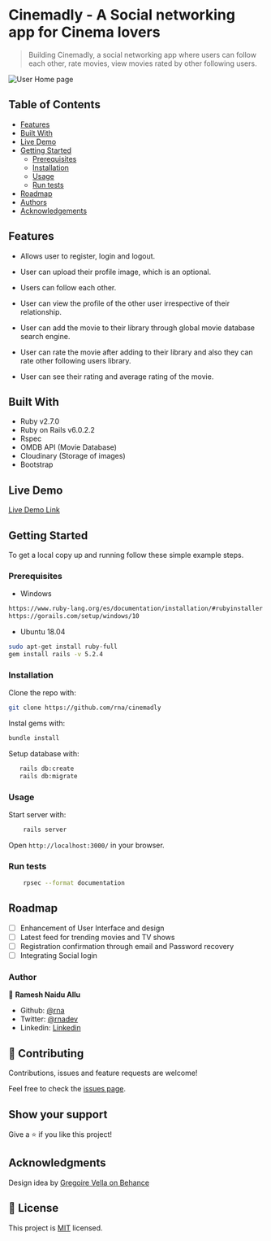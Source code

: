 
# Cinemadly - A Social networking app for Cinema lovers

> Building Cinemadly, a social networking app where users can follow each other, rate movies, view movies rated by other following users.

![User Home page](https://i.imgur.com/uhhByiS.png)

## Table of Contents

- [Features](#features)
- [Built With](#built-with)
- [Live Demo](#live-demo)
- [Getting Started](#getting-started)
  - [Prerequisites](#prerequisites)
  - [Installation](#installation)
  - [Usage](#usage)
  - [Run tests](#run-tests)
- [Roadmap](#roadmap)
- [Authors](#authors)
- [Acknowledgements](#acknowledgements)

## Features

- Allows user to register, login and logout.

- User can upload their profile image, which is an optional.

- Users can follow each other.

- User can view the profile of the other user irrespective of their relationship.

- User can add the movie to their library through global movie database search engine.

- User can rate the movie after adding to their library and also they can rate other following users library.

- User can see their rating and average rating of the movie.

## Built With

- Ruby v2.7.0
- Ruby on Rails v6.0.2.2
- Rspec
- OMDB API (Movie Database)
- Cloudinary (Storage of images)
- Bootstrap

## Live Demo

[Live Demo Link](https://cinemadly.herokuapp.com/)

## Getting Started

To get a local copy up and running follow these simple example steps.

### Prerequisites

- Windows

```sh
https://www.ruby-lang.org/es/documentation/installation/#rubyinstaller
https://gorails.com/setup/windows/10
```

- Ubuntu 18.04

```sh
sudo apt-get install ruby-full
gem install rails -v 5.2.4
```
<!-- ### Setup -->

### Installation

Clone the repo with:

```sh
git clone https://github.com/rna/cinemadly
```

Instal gems with:

```sh
bundle install
```

Setup database with:

```sh
   rails db:create
   rails db:migrate
```

### Usage

Start server with:

```sh
    rails server
```

Open `http://localhost:3000/` in your browser.

### Run tests

```sh
    rpsec --format documentation
```
## Roadmap
- [ ] Enhancement of User Interface and design 
- [ ] Latest feed for trending movies and TV shows
- [ ] Registration confirmation through email and Password recovery
- [ ] Integrating Social login

<!-- ### Deployment -->

### Author

👤 **Ramesh Naidu Allu**

- Github: [@rna](https://github.com/rna)
- Twitter: [@rnadev](https://twitter.com/rnadev)
- Linkedin: [Linkedin](https://linkedin.com/in/rnadev)

## 🤝 Contributing

Contributions, issues and feature requests are welcome!

Feel free to check the [issues page](issues/).

## Show your support

Give a ⭐️ if you like this project!

## Acknowledgments

Design idea by [Gregoire Vella on Behance](https://www.behance.net/gregoirevella)

## 📝 License

This project is [MIT](lic.url) licensed.
